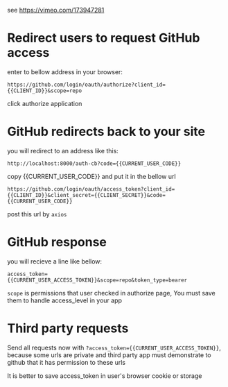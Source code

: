 see https://vimeo.com/173947281

# Redirect users to request GitHub access

enter to bellow address in your browser:

`https://github.com/login/oauth/authorize?client_id={{CLIENT_ID}}&scope=repo`

click authorize application

# GitHub redirects back to your site

you will redirect to an address like this:

`http://localhost:8000/auth-cb?code={{CURRENT_USER_CODE}}`

copy {{CURRENT_USER_CODE}} and put it in the bellow url

`https://github.com/login/oauth/access_token?client_id={{CLIENT_ID}}&client_secret={{CLIENT_SECRET}}&code={{CURRENT_USER_CODE}}`

post this url by `axios`

# GitHub response

you will recieve a line like bellow:

`access_token={{CURRENT_USER_ACCESS_TOKEN}}&scope=repo&token_type=bearer`

`scope` is permissions that user checked in authorize page, You must save them to handle access_level in your app 

# Third party requests

Send all requests now with `?access_token={{CURRENT_USER_ACCESS_TOKEN}}`, because some urls are private
and third party app must demonstrate to github that it has permission to these urls

It is better to save access_token in user's browser cookie or storage
